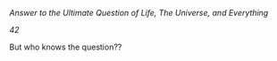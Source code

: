 *Answer to the Ultimate Question of Life, The Universe, and Everything*

*_42_*

But who knows the question??